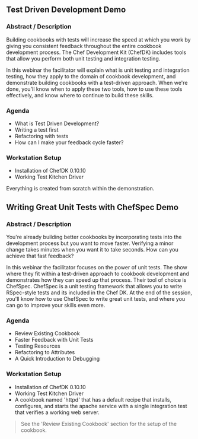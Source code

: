 ## Test Driven Development Demo

### Abstract / Description

Building cookbooks with tests will increase the speed at which you work by giving you consistent feedback throughout the entire cookbook development process. The Chef Development Kit (ChefDK) includes tools that allow you perform both unit testing and integration testing.

In this webinar the facilitator will explain what is unit testing and integration testing, how they apply to the domain of cookbook development, and demonstrate building cookbooks with a test-driven approach. When we're done, you'll know when to apply these two tools, how to use these tools effectively, and know where to continue to build these skills.

### Agenda

* What is Test Driven Development?
* Writing a test first
* Refactoring with tests
* How can I make your feedback cycle faster?

### Workstation Setup

* Installation of ChefDK 0.10.10
* Working Test Kitchen Driver

Everything is created from scratch within the demonstration.

## Writing Great Unit Tests with ChefSpec Demo

### Abstract / Description

You're already building better cookbooks by incorporating tests into the development process but you want to move faster. Verifying a minor change takes minutes when you want it to take seconds. How can you achieve that fast feedback?

In this webinar the facilitator focuses on the power of unit tests. The show where they fit within a test-driven approach to cookbook development and demonstrates how they can speed up that process. Their tool of choice is ChefSpec. ChefSpec is a unit testing framework that allows you to write RSpec-style tests and its included in the Chef DK. At the end of the session, you'll know how to use ChefSpec to write great unit tests, and where you can go to improve your skills even more.

### Agenda

* Review Existing Cookbook
* Faster Feedback with Unit Tests
* Testing Resources
* Refactoring to Attributes
* A Quick Introduction to Debugging

### Workstation Setup

* Installation of ChefDK 0.10.10
* Working Test Kitchen Driver
* A cookbook named 'httpd' that has a default recipe that installs, configures, and starts the apache service with a single integration test that verifies a working web server.

> See the 'Review Existing Cookbook' section for the setup of the cookbook.
